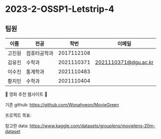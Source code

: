 # 2023-2-OSSP1-Letstrip-4
## 팀원
| 이름 | 전공 | 학번 | 이메일 |
| ----- | ---------- | ---------- | --------- |
| 고진원 | 컴퓨터공학과 | 2017112108 | |
| 김유진 | 수학과 | 2021110371 | 2021110371@dgu.ac.kr |
| 이수진 | 통계학과 | 2021110483 | |
| 황지민 | 수학과 | 2021110404 |  |

🍿 영화 추천 웹사이트 🍿

기존 github: https://github.com/Wonahyeon/MovieGreen

프로젝트 목표: 

참고한 data: https://www.kaggle.com/datasets/grouplens/movielens-20m-dataset
